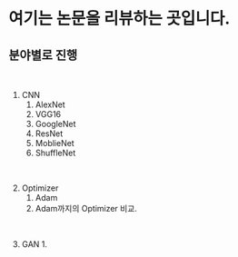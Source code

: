 # 여기는 논문을 리뷰하는 곳입니다.

## 분야별로 진행  

<br/>

1. CNN
    1. AlexNet
    2. VGG16
    3. GoogleNet
    4. ResNet
    5. MoblieNet
    6. ShuffleNet

<br/>

2. Optimizer
    1. Adam
    2. Adam까지의 Optimizer 비교.


<br/>

3. GAN
    1. 